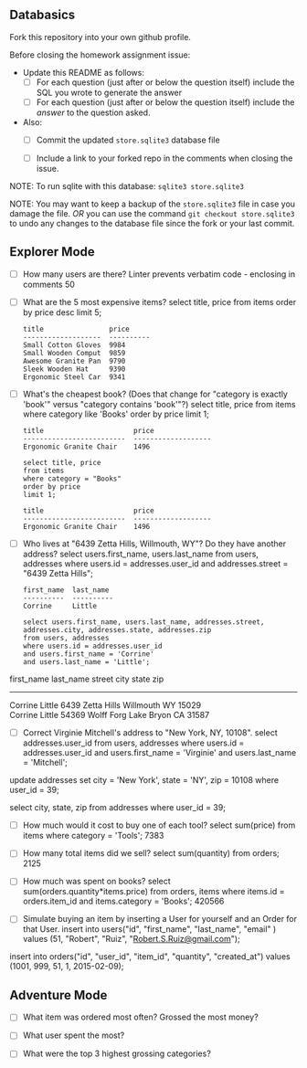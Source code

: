 ## Databasics

Fork this repository into your own github profile.

Before closing the homework assignment issue:

- Update this README as follows:
  - [ ] For each question (just after or below the question itself) include the SQL you wrote to generate the answer
  - [ ] For each question (just after or below the question itself) include the *answer* to the question asked.

- Also:
  - [ ] Commit the updated `store.sqlite3` database file
  - [ ] Include a link to your forked repo in the comments when closing the issue.


NOTE: To run sqlite with this database: `sqlite3 store.sqlite3`

NOTE: You may want to keep a backup of the `store.sqlite3` file in case you damage the file. *OR* you can use the command `git checkout store.sqlite3` to undo any changes to the database file since the fork or your last commit.

## Explorer Mode

- [ ] How many users are there?
      Linter prevents verbatim code - enclosing in comments
      <!-- select count(*) from users; -->
      50

- [ ] What are the 5 most expensive items?
      select title, price
      from items
      order by price desc
      limit 5;

      title                price     
      -------------------  ----------
      Small Cotton Gloves  9984      
      Small Wooden Comput  9859      
      Awesome Granite Pan  9790      
      Sleek Wooden Hat     9390      
      Ergonomic Steel Car  9341

- [ ] What's the cheapest book? (Does that change for "category is exactly 'book'" versus "category contains       'book'"?)
      select title, price
      from items
      where category like 'Books'
      order by price
      limit 1;

      title                      price     
      -------------------------  -------------------  
      Ergonomic Granite Chair    1496

      select title, price
      from items
      where category = "Books"
      order by price
      limit 1;

      title                      price     
      -------------------------  -------------------
      Ergonomic Granite Chair    1496

- [ ] Who lives at "6439 Zetta Hills, Willmouth, WY"? Do they have another address?
      select users.first_name, users.last_name
      from users, addresses
      where users.id = addresses.user_id
      and addresses.street = "6439 Zetta Hills";

      first_name  last_name
      ----------  ----------
      Corrine     Little

      select users.first_name, users.last_name, addresses.street, addresses.city, addresses.state, addresses.zip
      from users, addresses
      where users.id = addresses.user_id
      and users.first_name = 'Corrine'
      and users.last_name = 'Little';

first_name  last_name   street            city        state       zip       
----------  ----------  ----------------  ----------  ----------  ----------
Corrine     Little      6439 Zetta Hills  Willmouth   WY          15029     
Corrine     Little      54369 Wolff Forg  Lake Bryon  CA          31587

- [ ] Correct Virginie Mitchell's address to "New York, NY, 10108".
select addresses.user_id
from users, addresses
where users.id = addresses.user_id
and users.first_name = 'Virginie'
and users.last_name = 'Mitchell';

update addresses
set city = 'New York',
    state = 'NY',
    zip = 10108
where user_id = 39;

select city, state, zip from addresses where user_id = 39;

- [ ] How much would it cost to buy one of each tool?
select sum(price)
from items
where category = 'Tools';
7383

- [ ] How many total items did we sell?
select sum(quantity)
from orders;
 2125

- [ ] How much was spent on books?
select sum(orders.quantity*items.price)
from orders, items
where items.id = orders.item_id
and items.category = 'Books';
420566

- [ ] Simulate buying an item by inserting a User for yourself and an Order for that User.
insert into users("id", "first_name", "last_name", "email" )
values (51, "Robert", "Ruiz", "Robert.S.Ruiz@gmail.com");

insert into orders("id", "user_id", "item_id", "quantity", "created_at")
values (1001, 999, 51, 1, 2015-02-09);

## Adventure Mode

- [ ] What item was ordered most often? Grossed the most money?


- [ ] What user spent the most?


- [ ] What were the top 3 highest grossing categories?
